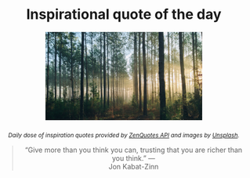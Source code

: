 
<div align="center">

# Inspirational quote of the day

<img src="./data/photo.jpeg" alt="Beautiful nature photo" width="320" height="180">

<sub><i>Daily dose of inspiration quotes provided by [ZenQuotes API](https://zenquotes.io/) and images by [Unsplash](https://unsplash.com/).</i></sub>


<blockquote>&ldquo;Give more than you think you can, trusting that you are richer than you think.&rdquo; &mdash; <footer>Jon Kabat-Zinn</footer></blockquote>

</div>
